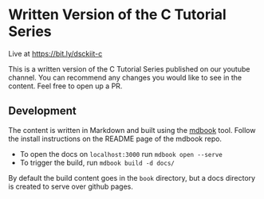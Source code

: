 # Written Version of the C Tutorial Series

Live at https://bit.ly/dsckiit-c

This is a written version of the C Tutorial Series published on our youtube channel. You can recommend any changes you would like to see in the content. Feel free to open up a PR.

## Development

The content is written in Markdown and built using the [mdbook](https://github.com/rust-lang/mdBook) tool. Follow the install instructions on the README page of the mdbook repo. 

* To open the docs on `localhost:3000` run `mdbook open --serve`
* To trigger the build, run `mdbook build -d docs/`

By default the build content goes in the `book` directory, but a docs directory is created to serve over github pages.
